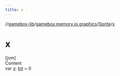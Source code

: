 ```yaml
---
title: x -
---
```

//[gameboy-lib](../../index.md)/[gameboy.memory.io.graphics](../index.md)/[Sprite](index.md)/[x](x.md)



# x  
[jvm]  
Content  
var [x](x.md): [Int](https://kotlinlang.org/api/latest/jvm/stdlib/kotlin/-int/index.html) = 0  



